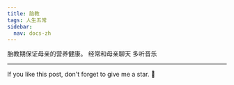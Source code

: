 ```yaml
---
title: 胎教
tags: 人生五常
sidebar:
  nav: docs-zh
---
```


胎教期保证母亲的营养健康。
经常和母亲聊天
多听音乐

<!--more-->

---

If you like this post, don't forget to give me a star. :star2:

